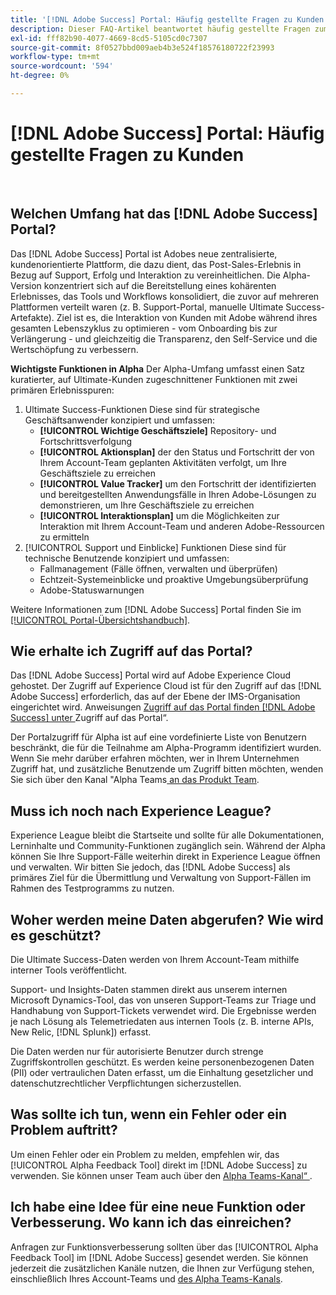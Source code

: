 ```yaml
---
title: '[!DNL Adobe Success] Portal: Häufig gestellte Fragen zu Kunden'
description: Dieser FAQ-Artikel beantwortet häufig gestellte Fragen zum  [!DNL Adobe Success] .
exl-id: fff82b90-4077-4669-8cd5-5105cd0c7307
source-git-commit: 8f0527bbd009aeb4b3e524f18576180722f23993
workflow-type: tm+mt
source-wordcount: '594'
ht-degree: 0%

---
```


# [!DNL Adobe Success] Portal: Häufig gestellte Fragen zu Kunden

 
## Welchen Umfang hat das [!DNL Adobe Success] Portal?

Das [!DNL Adobe Success] Portal ist Adobes neue zentralisierte, kundenorientierte Plattform, die dazu dient, das Post-Sales-Erlebnis in Bezug auf Support, Erfolg und Interaktion zu vereinheitlichen. Die Alpha-Version konzentriert sich auf die Bereitstellung eines kohärenten Erlebnisses, das Tools und Workflows konsolidiert, die zuvor auf mehreren Plattformen verteilt waren (z. B. Support-Portal, manuelle Ultimate Success-Artefakte). Ziel ist es, die Interaktion von Kunden mit Adobe während ihres gesamten Lebenszyklus zu optimieren - vom Onboarding bis zur Verlängerung - und gleichzeitig die Transparenz, den Self-Service und die Wertschöpfung zu verbessern.

**Wichtigste Funktionen in Alpha**
Der Alpha-Umfang umfasst einen Satz kuratierter, auf Ultimate-Kunden zugeschnittener Funktionen mit zwei primären Erlebnisspuren:
1. Ultimate Success-Funktionen
Diese sind für strategische Geschäftsanwender konzipiert und umfassen:
   * **[!UICONTROL Wichtige Geschäftsziele]** Repository- und Fortschrittsverfolgung
   * **[!UICONTROL Aktionsplan]** der den Status und Fortschritt der von Ihrem Account-Team geplanten Aktivitäten verfolgt, um Ihre Geschäftsziele zu erreichen
   * **[!UICONTROL Value Tracker]** um den Fortschritt der identifizierten und bereitgestellten Anwendungsfälle in Ihren Adobe-Lösungen zu demonstrieren, um Ihre Geschäftsziele zu erreichen
   * **[!UICONTROL Interaktionsplan]** um die Möglichkeiten zur Interaktion mit Ihrem Account-Team und anderen Adobe-Ressourcen zu ermitteln
1. [!UICONTROL Support und Einblicke] Funktionen
Diese sind für technische Benutzende konzipiert und umfassen:
   * Fallmanagement (Fälle öffnen, verwalten und überprüfen)
   * Echtzeit-Systemeinblicke und proaktive Umgebungsüberprüfung
   * Adobe-Statuswarnungen

Weitere Informationen zum [!DNL Adobe Success] Portal finden Sie im [[!UICONTROL Portal-Übersichtshandbuch]](/help/adobe-success-portal/adobe-success-portal-introduction.md).

## Wie erhalte ich Zugriff auf das Portal?

Das [!DNL Adobe Success] Portal wird auf Adobe Experience Cloud gehostet. Der Zugriff auf Experience Cloud ist für den Zugriff auf das [!DNL Adobe Success] erforderlich, das auf der Ebene der IMS-Organisation eingerichtet wird. Anweisungen [ Zugriff auf das Portal finden  [!DNL Adobe Success]  unter ](/help/adobe-success-portal/access-to-the-adobe-success-portal.md)Zugriff auf das Portal“.

Der Portalzugriff für Alpha ist auf eine vordefinierte Liste von Benutzern beschränkt, die für die Teilnahme am Alpha-Programm identifiziert wurden. Wenn Sie mehr darüber erfahren möchten, wer in Ihrem Unternehmen Zugriff hat, und zusätzliche Benutzende um Zugriff bitten möchten, wenden Sie sich über den Kanal &quot;Alpha Teams[ an das Produkt Team](https://teams.microsoft.com/l/channel/19:h-GcuAZs9uF05rervqTdx2U27ohYINuRUIfbMte9B-U1@thread.tacv2/General?groupId=02b87789-3475-47e4-94c1-0981f63ae89f&tenantId=fa7b1b5a-7b34-4387-94ae-d2c178decee1).

## Muss ich noch nach Experience League?

Experience League bleibt die Startseite und sollte für alle Dokumentationen, Lerninhalte und Community-Funktionen zugänglich sein. Während der Alpha können Sie Ihre Support-Fälle weiterhin direkt in Experience League öffnen und verwalten. Wir bitten Sie jedoch, das [!DNL Adobe Success] als primäres Ziel für die Übermittlung und Verwaltung von Support-Fällen im Rahmen des Testprogramms zu nutzen.

## Woher werden meine Daten abgerufen? Wie wird es geschützt?

Die Ultimate Success-Daten werden von Ihrem Account-Team mithilfe interner Tools veröffentlicht.

Support- und Insights-Daten stammen direkt aus unserem internen Microsoft Dynamics-Tool, das von unseren Support-Teams zur Triage und Handhabung von Support-Tickets verwendet wird. Die Ergebnisse werden je nach Lösung als Telemetriedaten aus internen Tools (z. B. interne APIs, New Relic, [!DNL Splunk]) erfasst.

Die Daten werden nur für autorisierte Benutzer durch strenge Zugriffskontrollen geschützt. Es werden keine personenbezogenen Daten (PII) oder vertraulichen Daten erfasst, um die Einhaltung gesetzlicher und datenschutzrechtlicher Verpflichtungen sicherzustellen.

## Was sollte ich tun, wenn ein Fehler oder ein Problem auftritt?

Um einen Fehler oder ein Problem zu melden, empfehlen wir, das [!UICONTROL Alpha Feedback Tool] direkt im [!DNL Adobe Success] zu verwenden. Sie können unser Team auch über den [Alpha Teams-Kanal“ ](https://teams.microsoft.com/l/channel/19:h-GcuAZs9uF05rervqTdx2U27ohYINuRUIfbMte9B-U1@thread.tacv2/General?groupId=02b87789-3475-47e4-94c1-0981f63ae89f&tenantId=fa7b1b5a-7b34-4387-94ae-d2c178decee1).

## Ich habe eine Idee für eine neue Funktion oder Verbesserung. Wo kann ich das einreichen?

Anfragen zur Funktionsverbesserung sollten über das [!UICONTROL Alpha Feedback Tool] im [!DNL Adobe Success] gesendet werden. Sie können jederzeit die zusätzlichen Kanäle nutzen, die Ihnen zur Verfügung stehen, einschließlich Ihres Account-Teams und [des Alpha Teams-Kanals](https://teams.microsoft.com/l/channel/19:h-GcuAZs9uF05rervqTdx2U27ohYINuRUIfbMte9B-U1@thread.tacv2/General?groupId=02b87789-3475-47e4-94c1-0981f63ae89f&tenantId=fa7b1b5a-7b34-4387-94ae-d2c178decee1).
